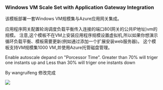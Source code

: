 ### Windows VM Scale Set with Application Gateway Integration ###

该模板部署一套Windows VM规模集与Azure应用网关集成。

应用程序网关配置轮询调度负载平衡传入连接的端口80(网关的公共IP地址)vm的规模。
注意,这个模板不在VM上安装应用程序规模设置虚拟机,所以如果你想演示循环负载平衡、模板需要更新(例如通过添加一个扩展安装web服务器)。
这个模板支持VM规模集1000 VM,并使用Azure托管磁盘管理。

Enable autoscale depand on "Porcessor Time". Greater than 70% will triger one instants up and Less than 30% will triger one instants down

By wangruifeng 修改完成

<a href="https://portal.azure.cn/#create/Microsoft.Template/uri/https%3a%2f%2fraw.githubusercontent.com%2fkaka-ruifeng%2fkaka%2fmaster%2f201-vmss-windows-app-gateway-autoscale%2fazuredeploy.json" target="_blank">
    <img src="http://azuredeploy.net/deploybutton.png"/>
</a>